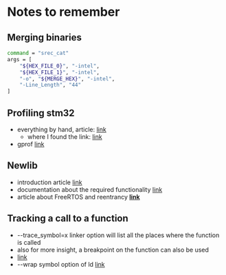 # Notes to remember

## Merging binaries

``` bash
command = "srec_cat"
args = [
    "${HEX_FILE_0}", "-intel",
    "${HEX_FILE_1}", "-intel",
    "-o", "${MERGE_HEX}", "-intel",
    "-Line_Length", "44"
]
```

## Profiling stm32

* everything by hand, article: [link](https://interrupt.memfault.com/blog/profiling-firmware-on-cortex-m) 
  * where I found the link: [link](https://stackoverflow.com/questions/77628950/visualize-profiling-data-from-an-stm32-cortex-m4-cpu)
* gprof [link](https://mcuoneclipse.com/2015/08/23/tutorial-using-gnu-profiling-gprof-with-arm-cortex-m/)

## Newlib

* introduction article [link](https://hackaday.com/2021/07/19/the-newlib-embedded-c-standard-library-and-how-to-use-it/)
* documentation about the required functionality [link](https://sourceware.org/newlib/libc.html#Stubs)
* article about FreeRTOS and reentrancy [**link**](https://nadler.com/embedded/newlibAndFreeRTOS.html)

## Tracking a call to a function

* --trace_symbol=x linker option will list all the places where the function is called
* also for more insight, a breakpoint on the function can also be used
* [link](https://community.st.com/t5/stm32cubemx-mcus/bug-cubemx-freertos-projects-corrupt-memory/m-p/267070)
* --wrap symbol option of ld [link](https://ftp.gnu.org/old-gnu/Manuals/ld-2.9.1/html_node/ld_3.html)